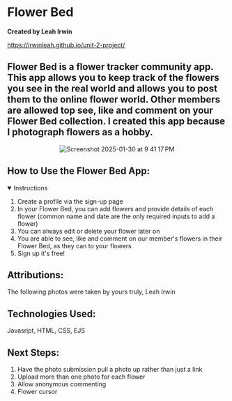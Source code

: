 
# Flower Bed
**Created by Leah Irwin**

https://irwinleah.github.io/unit-2-project/

## Flower Bed is a flower tracker community app. This app allows you to keep track of the flowers you see in the real world and allows you to post them to the online flower world. Other members are allowed top see, like and comment on your Flower Bed collection. I created this app because I photograph flowers as a hobby.

<div id="header" align="center">
  
![Screenshot 2025-01-30 at 9 41 17 PM](https://github.com/user-attachments/assets/4fa9d141-bcac-4ccc-b259-be73c5e905fe)

</div>

## How to Use the Flower Bed App:

<details open>
<summary> Instructions </summary>

1. Create a profile via the sign-up page
2. In your Flower Bed, you can add flowers and provide details of each flower (common name and date are the only required inputs to add a flower)
3. You can always edit or delete your flower later on
4. You are able to see, like and comment on our member's flowers in their Flower Bed, as they can to your flowers
5. Sign up it's free!

## Attributions:
The following photos were taken by yours truly, Leah Irwin

## Technologies Used:

Javasript, HTML, CSS, EJS

## Next Steps:

1. Have the photo submission pull a photo up rather than just a link
2. Upload more than one photo for each flower
3. Allow anonymous commenting
4. Flower cursor
